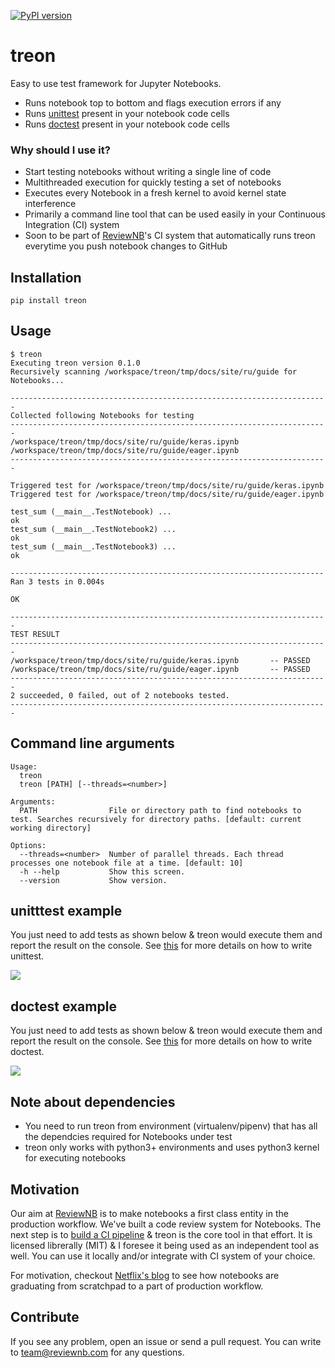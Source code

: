 [![PyPI version](https://badge.fury.io/py/numcompress.svg)](https://badge.fury.io/py/treon)

# treon
Easy to use test framework for Jupyter Notebooks.
* Runs notebook top to bottom and flags execution errors if any
* Runs [unittest](https://docs.python.org/2/library/unittest.html) present in your notebook code cells 
* Runs [doctest](https://docs.python.org/2/library/doctest.html) present in your notebook code cells

### Why should I use it?
* Start testing notebooks without writing a single line of code
* Multithreaded execution for quickly testing a set of notebooks
* Executes every Notebook in a fresh kernel to avoid kernel state interference
* Primarily a command line tool that can be used easily in your Continuous Integration (CI) system
* Soon to be part of [ReviewNB](https://www.reviewnb.com/)'s CI system that automatically runs treon everytime you push notebook changes to GitHub


## Installation
```
pip install treon
```

## Usage
```
$ treon
Executing treon version 0.1.0
Recursively scanning /workspace/treon/tmp/docs/site/ru/guide for Notebooks...

-----------------------------------------------------------------------
Collected following Notebooks for testing
-----------------------------------------------------------------------
/workspace/treon/tmp/docs/site/ru/guide/keras.ipynb
/workspace/treon/tmp/docs/site/ru/guide/eager.ipynb
-----------------------------------------------------------------------

Triggered test for /workspace/treon/tmp/docs/site/ru/guide/keras.ipynb
Triggered test for /workspace/treon/tmp/docs/site/ru/guide/eager.ipynb

test_sum (__main__.TestNotebook) ... 
ok
test_sum (__main__.TestNotebook2) ... 
ok
test_sum (__main__.TestNotebook3) ... 
ok

----------------------------------------------------------------------
Ran 3 tests in 0.004s

OK

-----------------------------------------------------------------------
TEST RESULT
-----------------------------------------------------------------------
/workspace/treon/tmp/docs/site/ru/guide/keras.ipynb       -- PASSED 
/workspace/treon/tmp/docs/site/ru/guide/eager.ipynb       -- PASSED 
-----------------------------------------------------------------------
2 succeeded, 0 failed, out of 2 notebooks tested.
-----------------------------------------------------------------------
```

## Command line arguments
```
Usage:
  treon
  treon [PATH] [--threads=<number>]

Arguments:
  PATH                File or directory path to find notebooks to test. Searches recursively for directory paths. [default: current working directory]

Options:
  --threads=<number>  Number of parallel threads. Each thread processes one notebook file at a time. [default: 10]
  -h --help           Show this screen.
  --version           Show version.

```

## unitttest example
You just need to add tests as shown below & treon would execute them and report the result on the console. See [this](https://docs.python.org/2/library/unittest.html) for more details on how to write unittest.

![](images/unittest.png)

## doctest example
You just need to add tests as shown below & treon would execute them and report the result on the console. See [this](https://docs.python.org/2/library/doctest.html) for more details on how to write doctest.

![](images/doctest.png)

## Note about dependencies
* You need to run treon from environment (virtualenv/pipenv) that has all the dependcies required for Notebooks under test
* treon only works with python3+ environments and uses python3 kernel for executing notebooks

## Motivation
Our aim at [ReviewNB](https://www.reviewnb.com/) is to make notebooks a first class entity in the production workflow. We've built a code review system for Notebooks. The next step is to [build a CI pipeline](https://github.com/ReviewNB/support/issues/19) & treon is the core tool in that effort. It is licensed librerally (MIT) & I foresee it being used as an independent tool as well. You can use it locally and/or integrate with CI system of your choice.

For motivation, checkout [Netflix's blog](https://medium.com/netflix-techblog/scheduling-notebooks-348e6c14cfd6) to see how notebooks are graduating from scratchpad to a part of production workflow.

## Contribute
If you see any problem, open an issue or send a pull request. You can write to team@reviewnb.com for any questions.
